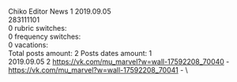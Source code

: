 Chiko	Editor News 1 2019.09.05\
283111101\
0 rubric switches:\
0 frequency switches:\
0 vacations:\
Total posts amount: 2	Posts dates amount: 1\
2019.09.05 2 https://vk.com/mu_marvel?w=wall-17592208_70040 - https://vk.com/mu_marvel?w=wall-17592208_70041 - \
